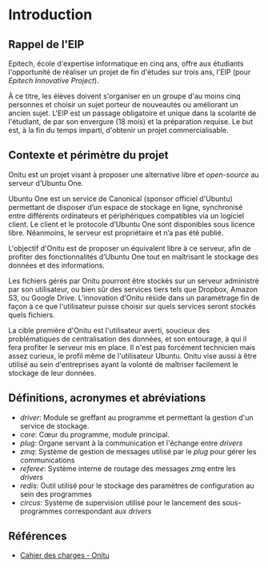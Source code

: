 # Introduction


## Rappel de l'EIP

Epitech, école d'expertise informatique en cinq ans, offre aux étudiants l'opportunité de réaliser un projet de fin d'études sur trois ans, l'EIP (pour *Epitech Innovative Project*).

À ce titre, les élèves doivent s'organiser en un groupe d'au moins cinq personnes et choisir un sujet porteur de nouveautés ou améliorant un ancien sujet. L'EIP est un passage obligatoire et unique dans la scolarité de l'étudiant, de par son envergure (18 mois) et la préparation requise. Le but est, à la fin du temps imparti, d'obtenir un projet commercialisable.


## Contexte et périmètre du projet

Onitu est un projet visant à proposer une alternative libre et *open-source* au serveur d’Ubuntu One.

Ubuntu One est un service de Canonical (sponsor officiel d'Ubuntu) permettant de disposer d’un espace de stockage en ligne, synchronisé entre différents ordinateurs et périphériques compatibles via un logiciel client. Le client et le protocole d’Ubuntu One sont disponibles sous licence libre. Néanmoins, le serveur est propriétaire et n’a pas été publié.

L'objectif d'Onitu est de proposer un équivalent libre à ce serveur, afin de profiter des fonctionnalités d’Ubuntu One tout en maîtrisant le stockage des données et des informations.

Les fichiers gérés par Onitu pourront être stockés sur un serveur administré par son utilisateur, ou bien sûr des services tiers tels que Dropbox, Amazon S3, ou Google Drive. L'innovation d'Onitu réside dans un paramétrage fin de façon à ce que l'utilisateur puisse choisir sur quels services seront stockés quels fichiers.

La cible première d'Onitu est l'utilisateur averti, soucieux des problématiques de centralisation des données, et son entourage, à qui il fera profiter le serveur mis en place. Il n'est pas forcément technicien mais assez curieux, le profil même de l'utilisateur Ubuntu.
Onitu vise aussi à être utilisé au sein d'entreprises ayant la volonté de maîtriser facilement le stockage de leur données.


## Définitions, acronymes et abréviations

- *driver*: Module se greffant au programme et permettant la gestion d'un service de stockage.
- *core*: Cœur du programme, module principal.
- *plug*: Organe servant à la communication et l'échange entre *drivers*
- *zmq*: Système de gestion de messages utilisé par le *plug* pour gérer les communications
- *referee*: Système interne de routage des messages *zmq* entre les *drivers*
- *redis*: Outil utilisé pour le stockage des paramètres de configuration au sein des programmes
- *circus*: Système de supervision utilisé pour le lancement des sous-programmes correspondant aux *drivers*


## Références

- [Cahier des charges - Onitu](https://labeip.epitech.eu/svn/2015/onitu/rendu/2015_CDC2_FR_onitu.pdf)
